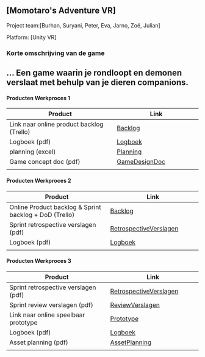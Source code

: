 ## [Momotaro's Adventure VR]
Project team:[Burhan, Suryani, Peter, Eva, Jarno, Zoë, Julian]

Platform:
[Unity VR]

### Korte omschrijving van de game
...
Een game waarin je rondloopt en demonen verslaat met behulp van je dieren companions.
---
#### Producten Werkproces 1
| Product  | Link |
| ------ |  ------ |
| Link naar online product backlog (Trello) | [Backlog]
| Logboek (pdf)                             | [Logboek]
| planning (excel)                          | [Planning]
| Game concept doc (pdf)                    | [GameDesignDoc]
|<img width=500/>|<img width=300/>|
   
#### Producten Werkproces 2
| Product  | Link |
| ------ |  ------ |
| Online Product backlog & Sprint backlog + DoD (Trello)    | [Backlog]
| Sprint retrospective verslagen (pdf)                      | [RetrospectiveVerslagen]
| Logboek (pdf)                                             | [Logboek]
|<img width=500/>|<img width=300/>|
   
#### Producten Werkproces 3
| Product  | Link |
| ------ |  ------ |
| Sprint retrospective verslagen (pdf)  | [RetrospectiveVerslagen]
| Sprint review verslagen (pdf)         | [ReviewVerslagen]
| Link naar online speelbaar prototype  | [Prototype]
| Logboek (pdf)                         | [Logboek]
| Asset planning (pdf)                  | [AssetPlanning]
|<img width=500/>|<img width=300/>|

   [Backlog]: <https://trello.com/b/VT0uoeJM/mythe-2019>
   [Logboek]: <https://docs.google.com/document/d/1EoKJJty9BjKZ_pu5wYTT19XJyXYi-wToz17anmZAzPk/edit?usp=sharing>
   [GameDesignDoc]: <https://docs.google.com/document/d/17ER6B3Fm0ybOkmIlWt_ZOkBVah0pHE4YJ0qSnwXq_uQ/edit?usp=sharing>
   [Planning]:<https://docs.google.com/spreadsheets/d/1_zRVyoXA1WeNb7KhkyEzdgbTiOJEj9Fb4Gk868I7V2E/edit?usp=sharing>
   [RetrospectiveVerslagen]: <>
   [ReviewVerslagen]: <>
   [Prototype]: <>
   [AssetPlanning]: <>
   
   
